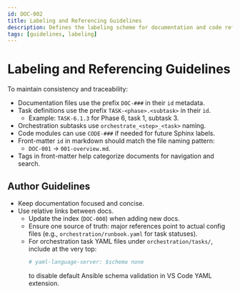 ```yaml
---
id: DOC-002
title: Labeling and Referencing Guidelines
description: Defines the labeling scheme for documentation and code references.
tags: [guidelines, labeling]
---
```


# Labeling and Referencing Guidelines

To maintain consistency and traceability:

- Documentation files use the prefix `DOC-###` in their `id` metadata.
- Task definitions use the prefix `TASK-<phase>.<subtask>` in their `id`.
  - Example: `TASK-6.1.3` for Phase 6, task 1, subtask 3.
- Orchestration subtasks use `orchestrate_<step>_<task>` naming.
- Code modules can use `CODE-###` if needed for future Sphinx labels.
- Front-matter `id` in markdown should match the file naming pattern:
  - `DOC-001` → `001-overview.md`.
- Tags in front-matter help categorize documents for navigation and search.

## Author Guidelines

- Keep documentation focused and concise.
- Use relative links between docs.
  - Update the index (`DOC-000`) when adding new docs.
  - Ensure one source of truth: major references point to actual config files
    (e.g., `orchestration/runbook.yaml` for task statuses).
  - For orchestration task YAML files under `orchestration/tasks/`, include at the very top:
    ```yaml
    # yaml-language-server: $schema none
    ```
    to disable default Ansible schema validation in VS Code YAML extension.
